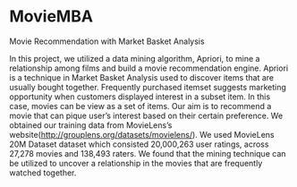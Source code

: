 # MovieMBA
Movie Recommendation with Market Basket Analysis

In this project, we utilized a data mining algorithm, Apriori, to mine a relationship among films and build a movie recommendation engine. Apriori is a technique in Market Basket Analysis used to discover items that are usually bought together. Frequently purchased itemset suggests marketing opportunity when customers displayed interest in a subset item. In this case, movies can be view as a set of items. Our aim is to recommend a movie that can pique user’s interest based on their certain preference. We obtained our training data from MovieLens’s website(http://grouplens.org/datasets/movielens/). We used MovieLens 20M Dataset dataset which consisted 20,000,263 user ratings, across 27,278 movies and 138,493 raters. We found that the mining technique can be utilized to uncover a relationship in the movies that are frequently watched together.
